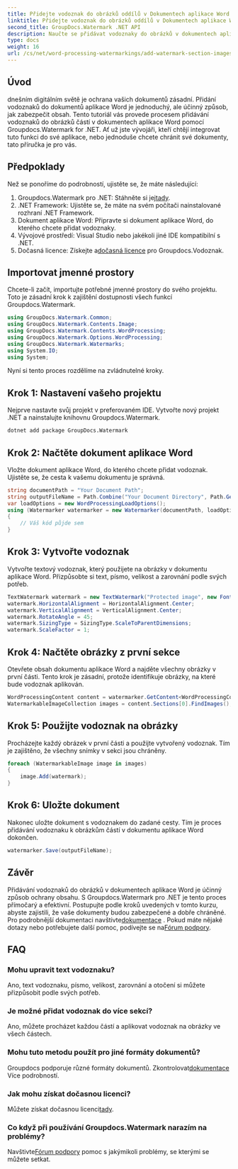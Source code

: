 ```yaml
---
title: Přidejte vodoznak do obrázků oddílů v Dokumentech aplikace Word
linktitle: Přidejte vodoznak do obrázků oddílů v Dokumentech aplikace Word
second_title: GroupDocs.Watermark .NET API
description: Naučte se přidávat vodoznaky do obrázků v dokumentech aplikace Word pomocí Groupdocs pro .NET. Postupujte podle našeho průvodce pro bezpečnou a profesionální ochranu dokumentů.
type: docs
weight: 16
url: /cs/net/word-processing-watermarkings/add-watermark-section-images-word-docs/
---
```

## Úvod
dnešním digitálním světě je ochrana vašich dokumentů zásadní. Přidání vodoznaků do dokumentů aplikace Word je jednoduchý, ale účinný způsob, jak zabezpečit obsah. Tento tutoriál vás provede procesem přidávání vodoznaků do obrázků částí v dokumentech aplikace Word pomocí Groupdocs.Watermark for .NET. Ať už jste vývojáři, kteří chtějí integrovat tuto funkci do své aplikace, nebo jednoduše chcete chránit své dokumenty, tato příručka je pro vás.
## Předpoklady
Než se ponoříme do podrobností, ujistěte se, že máte následující:
1.  Groupdocs.Watermark pro .NET: Stáhněte si jej[tady](https://releases.groupdocs.com/Watermark/net/).
2. .NET Framework: Ujistěte se, že máte na svém počítači nainstalované rozhraní .NET Framework.
3. Dokument aplikace Word: Připravte si dokument aplikace Word, do kterého chcete přidat vodoznaky.
4. Vývojové prostředí: Visual Studio nebo jakékoli jiné IDE kompatibilní s .NET.
5.  Dočasná licence: Získejte a[dočasná licence](https://purchase.groupdocs.com/temporary-license/) pro Groupdocs.Vodoznak.
## Importovat jmenné prostory
Chcete-li začít, importujte potřebné jmenné prostory do svého projektu. Toto je zásadní krok k zajištění dostupnosti všech funkcí Groupdocs.Watermark.
```csharp
using GroupDocs.Watermark.Common;
using GroupDocs.Watermark.Contents.Image;
using GroupDocs.Watermark.Contents.WordProcessing;
using GroupDocs.Watermark.Options.WordProcessing;
using GroupDocs.Watermark.Watermarks;
using System.IO;
using System;
```
Nyní si tento proces rozdělíme na zvládnutelné kroky.
## Krok 1: Nastavení vašeho projektu
Nejprve nastavte svůj projekt v preferovaném IDE. Vytvořte nový projekt .NET a nainstalujte knihovnu Groupdocs.Watermark.
```bash
dotnet add package GroupDocs.Watermark
```
## Krok 2: Načtěte dokument aplikace Word
Vložte dokument aplikace Word, do kterého chcete přidat vodoznak. Ujistěte se, že cesta k vašemu dokumentu je správná.
```csharp
string documentPath = "Your Document Path";
string outputFileName = Path.Combine("Your Document Directory", Path.GetFileName(documentPath));
var loadOptions = new WordProcessingLoadOptions();
using (Watermarker watermarker = new Watermarker(documentPath, loadOptions))
{
    // Váš kód půjde sem
}
```
## Krok 3: Vytvořte vodoznak
Vytvořte textový vodoznak, který použijete na obrázky v dokumentu aplikace Word. Přizpůsobte si text, písmo, velikost a zarovnání podle svých potřeb.
```csharp
TextWatermark watermark = new TextWatermark("Protected image", new Font("Arial", 8));
watermark.HorizontalAlignment = HorizontalAlignment.Center;
watermark.VerticalAlignment = VerticalAlignment.Center;
watermark.RotateAngle = 45;
watermark.SizingType = SizingType.ScaleToParentDimensions;
watermark.ScaleFactor = 1;
```
## Krok 4: Načtěte obrázky z první sekce
Otevřete obsah dokumentu aplikace Word a najděte všechny obrázky v první části. Tento krok je zásadní, protože identifikuje obrázky, na které bude vodoznak aplikován.
```csharp
WordProcessingContent content = watermarker.GetContent<WordProcessingContent>();
WatermarkableImageCollection images = content.Sections[0].FindImages();
```
## Krok 5: Použijte vodoznak na obrázky
Procházejte každý obrázek v první části a použijte vytvořený vodoznak. Tím je zajištěno, že všechny snímky v sekci jsou chráněny.
```csharp
foreach (WatermarkableImage image in images)
{
    image.Add(watermark);
}
```
## Krok 6: Uložte dokument
Nakonec uložte dokument s vodoznakem do zadané cesty. Tím je proces přidávání vodoznaku k obrázkům částí v dokumentu aplikace Word dokončen.
```csharp
watermarker.Save(outputFileName);
```
## Závěr
Přidávání vodoznaků do obrázků v dokumentech aplikace Word je účinný způsob ochrany obsahu. S Groupdocs.Watermark pro .NET je tento proces přímočarý a efektivní. Postupujte podle kroků uvedených v tomto kurzu, abyste zajistili, že vaše dokumenty budou zabezpečené a dobře chráněné.
 Pro podrobnější dokumentaci navštivte[dokumentace](https://reference.groupdocs.com/Watermark/net/) . Pokud máte nějaké dotazy nebo potřebujete další pomoc, podívejte se na[Fórum podpory](https://forum.groupdocs.com/c/watermark/19).
## FAQ
### Mohu upravit text vodoznaku?
Ano, text vodoznaku, písmo, velikost, zarovnání a otočení si můžete přizpůsobit podle svých potřeb.
### Je možné přidat vodoznak do více sekcí?
Ano, můžete procházet každou částí a aplikovat vodoznak na obrázky ve všech částech.
### Mohu tuto metodu použít pro jiné formáty dokumentů?
 Groupdocs podporuje různé formáty dokumentů. Zkontrolovat[dokumentace](https://reference.groupdocs.com/Watermark/net/) Více podrobností.
### Jak mohu získat dočasnou licenci?
 Můžete získat dočasnou licenci[tady](https://purchase.groupdocs.com/temporary-license/).
### Co když při používání Groupdocs.Watermark narazím na problémy?
 Navštivte[Fórum podpory](https://forum.groupdocs.com/c/watermark/19) pomoc s jakýmikoli problémy, se kterými se můžete setkat.